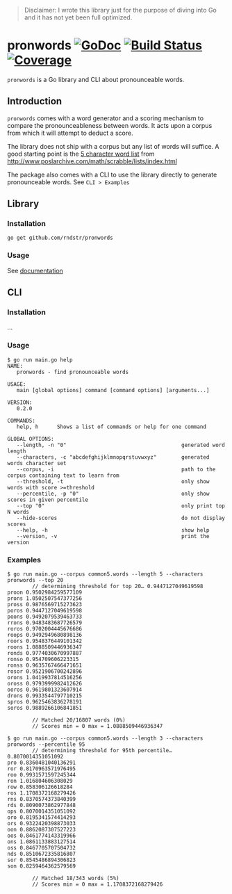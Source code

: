 > Disclaimer: I wrote this library just for the purpose of diving into Go and it has not yet been full optimized.

# pronwords [![GoDoc](https://godoc.org/github.com/rndstr/pronwords?status.svg)](https://godoc.org/github.com/rndstr/pronwords) [![Build Status](https://travis-ci.org/rndstr/pronwords.svg?branch=master)](https://travis-ci.org/rndstr/pronwords) [![Coverage](https://gocover.io/_badge/github.com/rndstr/pronwords)](https://gocover.io/github.com/rndstr/pronwords)

`pronwords` is a Go library and CLI about pronounceable words.

## Introduction
`pronwords` comes with a word generator and a scoring mechanism to compare the pronounceableness between words. It acts
upon a corpus from which it will attempt to deduct a score.

The library does not ship with a corpus but any list of words will suffice. A good starting point is the
[5 character word list](http://www.poslarchive.com/math/scrabble/lists/common-5.html) from
http://www.poslarchive.com/math/scrabble/lists/index.html

The package also comes with a CLI to use the library directly to generate pronounceable words. See `CLI > Examples`

## Library

### Installation

    go get github.com/rndstr/pronwords

### Usage
See [documentation](https://godoc.org/github.com/rndstr/pronwords)

## CLI

### Installation
…

### Usage

    $ go run main.go help
    NAME:
       pronwords - find pronounceable words

    USAGE:
       main [global options] command [command options] [arguments...]
       
    VERSION:
       0.2.0
       
    COMMANDS:
       help, h      Shows a list of commands or help for one command
       
    GLOBAL OPTIONS:
       --length, -n "0"                                     generated word length
       --characters, -c "abcdefghijklmnopqrstuvwxyz"        generated words character set
       --corpus, -i                                         path to the corpus containing text to learn from
       --threshold, -t                                      only show words with score >=threshold
       --percentile, -p "0"                                 only show scores in given percentile
       --top "0"                                            only print top N words
       --hide-scores                                        do not display scores
       --help, -h                                           show help
       --version, -v                                        print the version
       
### Examples

```
$ go run main.go --corpus common5.words --length 5 --characters pronwords --top 20
        // determining threshold for top 20… 0.9447127049619598
proon 0.9502984259577109
prons 1.0502507547377256
pross 0.9876569715273623
poros 0.9447127049619598
poons 0.9492079539463733
rrons 0.9483483687726579
roros 0.9702004445676686
roops 0.9492949680898136
roors 0.9548376449101342
roons 1.0888509446936347
ronds 0.9774030670997887
ronso 0.954709606223315
ronss 0.9635767466471651
rosor 0.9521906700242896
orons 1.0419937814516256
oross 0.9793999982412626
ooros 0.9619801323607914
drons 0.9933544797710215
spros 0.9625463836278191
soros 0.9889266106841851

        // Matched 20/16807 words (0%)
        // Scores min = 0 max = 1.0888509446936347
```


```
$ go run main.go --corpus common5.words --length 3 --characters pronwords --percentile 95
        // determining threshold for 95th percentile… 0.8070014351051092
pro 0.8360481040136291
ror 0.8170963571976495
roo 0.9931571597245344
ron 1.016804606308029
row 0.858306126618284
ros 1.1708372168279426
rns 0.8370574373840399
rds 0.8090073862977848
ops 0.8070014351051092
oro 0.8195341574414293
ors 0.9322420398873033
oon 0.8862087307527223
oos 0.8461774143319966
ons 1.0861133883127514
oss 0.8467705707504732
nds 0.8510672335816807
sor 0.8545486894306823
son 0.8259464362579569

        // Matched 18/343 words (5%)
        // Scores min = 0 max = 1.1708372168279426
```
